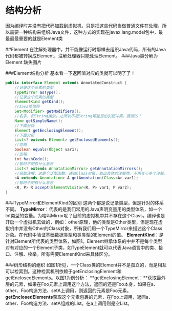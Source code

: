 # 结构分析
因为编译时并没有把代码加载到虚拟机，只是把这些代码当做普通文件在处理，所以需要一种结构来组织Java文件，这种方式的实现在javax.lang.model包中，最最最最重要的就是Element类

##Element
在注解处理器中，并不能像运行时那样去组织Java代码，所有的Java代码都被转换成Element，注解处理器只能处理Element。
###Java类分解为Element
缺失图片

###Element结构分析
基本看一下返回值对应的类就可以明了了！

```java
public interface Element extends AnnotatedConstruct {
    //记录这个元素的类型
    TypeMirror asType();
    //记录这个元素的类型
    ElementKind getKind();
    //Java修饰符
    Set<Modifier> getModifiers();
    //名字，和String类似。之所以不用String可能是怕引起冲突，猜测的！
    Name getSimpleName();
    //下面分析
    Element getEnclosingElement();
    //下面分析
    List<? extends Element> getEnclosedElements();
    //忽略
    boolean equals(Object var1);
    //忽略
    int hashCode();
    //暂时不明白什么意思
    List<? extends AnnotationMirror> getAnnotationMirrors();
    //获取注解，这是个泛型函数，通过Class对象，取出具体的注解类。不用关心多个注解，应为是根据Class对象取的。
    <A extends Annotation> A getAnnotation(Class<A> var1);
    //暂时不明白什么意思
    <R, P> R accept(ElementVisitor<R, P> var1, P var2);
}
```

###TypeMirror和ElementKind的区别
这两个都是说记录类型，但是针对的体系不同。
**TypeMirror**：代表的是我们常用的Java声明变量用的类型体系，如一个Int类型的变量。为啥叫Mirror呢？目前的虚拟机中并不存在这个Class，编译也是开启一个虚拟机去做的，例如：other原理，他的类型是Other类型，但是现在虚拟机中并没有Other的Class对象，所有我们用一个TypeMirror来描述这个Class对象。在代码中验证基础数据类型和类类型的Element的值。
**ElementKind**：是针对Element所代表的类型体系，如图1。Element继承体系的中并不是每个类型对有对应的一个Element子类，如TypeElement就可以代表Java语言中的类、接口、注解、枚举。所有需要ElementKind来具体区分。

###树形结构的组织
如图1所见，一个Class类的Element并不是孤立的，而是相互可以检索到。这种检索机制依赖于getEnclosingElement和getEnclosedElements。以图1为例分析：
**getEnclosingElement：**获取最外层的元素，如果在Foo元素上调用这个方法，返回的还是Foo本身，如果在a、other、Foo构造方法、setA上调用，则返回的元素是Foo元素。
**getEnclosedElements**获取这个元素包裹的元素，在Foo上调用，返回a、other、Foo构造方法、setA组成的List。在a上调用则是空List。



